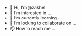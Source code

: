 - 👋 Hi, I’m @zakhel
- 👀 I’m interested in ...
- 🌱 I’m currently learning ...
- 💞️ I’m looking to collaborate on ...
- 📫 How to reach me ...

<!---
zakhel/zakhel is a ✨ special ✨ repository because its `README.md` (this file) appears on your GitHub profile.
You can click the Preview link to take a look at your changes.
--->
